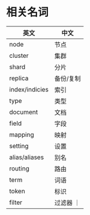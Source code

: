 # 相关名词

| 英文 | 中文 |
| ---- | ---- |
| node | 节点 |
| cluster | 集群 |
| shard | 分片 |
| replica | 备份/复制 |
| index/indicies | 索引 |
| type | 类型 |
| document | 文档 |
| field | 字段 |
| mapping | 映射 |
| setting | 设置 |
| alias/aliases | 别名 |
| routing | 路由 |
| term | 词语 |
| token | 标识 |
| filter | 过滤器 ｜

